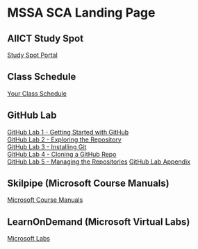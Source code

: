 # MSSA SCA Landing Page

## AIICT Study Spot

[Study Spot Portal](https://www.studyspot.com.au/my/)

## Class Schedule

[Your Class Schedule](ClassSchedule.md#mssa-sca-course-schdule)

## GitHub Lab

[GitHub Lab 1 - Getting Started with GitHub](GettingStartedGitHub.md#setup-your-own-github-site)<br>
[GitHub Lab 2 - Exploring the Repository](ExploreRepo.md#lets-explore-the-repository)<br>
[GitHub Lab 3 - Installing Git](InstallLocalGit.md#installing-and-configuring-git-on-your-local-computer)<br>
[GitHub Lab 4 - Cloning a GitHub Repo](CloneRepo.md#clone-a-github-repo)<br>
[GitHub Lab 5 - Managing the Repositories](ManagingGitRepo.md#managing-a-local-git-repo)
[GitHub Lab Appendix](https://github.com/BrentAIICT/MSSA-SCA/blob/main/GitCommands.md#git-commands)

## Skilpipe (Microsoft Course Manuals)

[Microsoft Course Manuals](https://skillpipe.com)

## LearnOnDemand (Microsoft Virtual Labs)

[Microsoft Labs](https://ddls.learnondemand.net/) 
